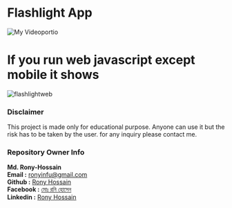 # Flashlight App 

![My Videoportio](https://user-images.githubusercontent.com/95837116/150724724-53b6f096-432a-42bf-9a4a-030cf22bde5f.gif)



# If you run web javascript except mobile it shows



![flashlightweb](https://user-images.githubusercontent.com/95837116/150725557-ef61141f-29d0-493a-875e-5102b2a4f203.png)


### Disclaimer
This project is made only for educational purpose. Anyone can use it but the risk has to be taken by the user.
for any inquiry please contact me.

### Repository Owner Info

__Md. Rony-Hossain__ <br>
__Email :__ [ ronyinfu@gmail.com ](mailto:ronyinfu@gmail.com) <br>
__Github :__ [Rony Hossain](https://github.com/Ronyinfu)<br>
__Facebook :__ [মোঃ রনি হোসেন ](https://www.facebook.com/Ronyinfu/) <br>
__Linkedin :__  [Rony Hossain](https://www.linkedin.com/in/ronyinfu/)
<br>
<br>

